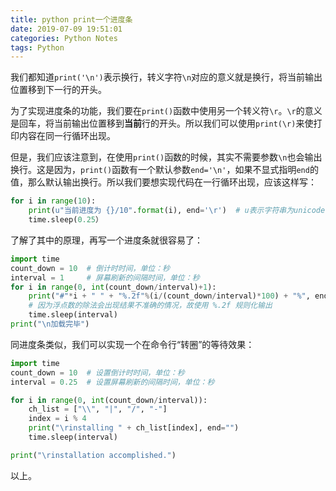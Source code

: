 ```yaml
---
title: python print一个进度条
date: 2019-07-09 19:51:01
categories: Python Notes
tags: Python
---
```


我们都知道`print('\n')`表示换行，转义字符`\n`对应的意义就是换行，将当前输出位置移到下一行的开头。
<!-- more -->

为了实现进度条的功能，我们要在`print()`函数中使用另一个转义符`\r`。`\r`的意义是回车，将当前输出位置移到**当前**行的开头。所以我们可以使用`print(\r)`来使打印内容在同一行循环出现。

但是，我们应该注意到，在使用`print()`函数的时候，其实不需要参数`\n`也会输出换行。这是因为，`print()`函数有一个默认参数`end='\n'`，如果不显式指明`end`的值，那么默认输出换行。所以我们要想实现代码在一行循环出现，应该这样写：
``` Python
for i in range(10):
    print(u"当前进度为 {}/10".format(i), end='\r')  # u表示字符串为unicode字符串，输出中文时防止乱码
    time.sleep(0.25）
```
了解了其中的原理，再写一个进度条就很容易了：
``` Python
import time
count_down = 10  # 倒计时时间，单位：秒
interval = 1     # 屏幕刷新的间隔时间，单位：秒
for i in range(0, int(count_down/interval)+1):
    print("#"*i + " " + "%.2f"%(i/(count_down/interval)*100) + "%", end='\r')
    # 因为浮点数的除法会出现结果不准确的情况，故使用 %.2f 规则化输出
    time.sleep(interval)
print("\n加载完毕")
```

同进度条类似，我们可以实现一个在命令行“转圈”的等待效果：
``` Python
import time
count_down = 10  # 设置倒计时时间，单位：秒
interval = 0.25  # 设置屏幕刷新的间隔时间，单位：秒

for i in range(0, int(count_down/interval)): 
    ch_list = ["\\", "|", "/", "-"]
    index = i % 4
    print("\rinstalling " + ch_list[index], end="")
    time.sleep(interval)

print("\rinstallation accomplished.")
```

以上。